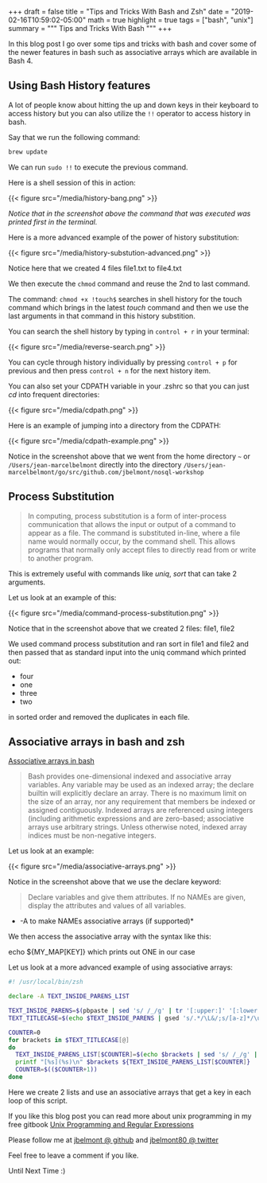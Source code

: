 +++
draft = false
title = "Tips and Tricks With Bash and Zsh"
date = "2019-02-16T10:59:02-05:00"
math = true
highlight = true
tags = ["bash", "unix"]
summary = """
Tips and Tricks With Bash
"""
+++

In this blog post I go over some tips and tricks with bash and cover some of the newer features in bash such as associative arrays which are available in Bash 4.

## Using Bash History features

A lot of people know about hitting the up and down keys in their keyboard to access history but you can also utilize the `!!` operator to access history in bash.

Say that we run the following command:

```bash
brew update
```

We can run `sudo !!` to execute the previous command.

Here is a shell session of this in action:

{{< figure src="/media/history-bang.png" >}}

*Notice that in the screenshot above the command that was executed was printed first in the terminal.*

Here is a more advanced example of the power of history substitution:

{{< figure src="/media/history-substution-advanced.png" >}}

Notice here that we created 4 files file1.txt to file4.txt

We then execute the `chmod` command and reuse the 2nd to last command.

The command: `chmod +x !touch$` searches in shell history for the touch command which brings in the latest *touch* command and then we use the last arguments in that command in this history substition.

You can search the shell history by typing in `control + r` in your terminal:

{{< figure src="/media/reverse-search.png" >}}

You can cycle through history individually by pressing `control + p` for previous and then press `control + n` for the next history item.

You can also set your CDPATH variable in your .zshrc so that you can just *cd* into frequent directories:

{{< figure src="/media/cdpath.png" >}}

Here is an example of jumping into a directory from the CDPATH:

{{< figure src="/media/cdpath-example.png" >}}

Notice in the screenshot above that we went from the home directory `~` or `/Users/jean-marcelbelmont` directly into the directory `/Users/jean-marcelbelmont/go/src/github.com/jbelmont/nosql-workshop`

## Process Substitution 

> In computing, process substitution is a form of inter-process communication that allows the input or output of a command to appear as a file. The command is substituted in-line, where a file name would normally occur, by the command shell. This allows programs that normally only accept files to directly read from or write to another program.

This is extremely useful with commands like *uniq*, *sort* that can take 2 arguments.

Let us look at an example of this:

{{< figure src="/media/command-process-substitution.png" >}}

Notice that in the screenshot above that we created 2 files: file1, file2

We used command process substitution and ran sort in file1 and file2 and then passed that as standard input into the uniq command which printed out:

* four
* one
* three
* two

in sorted order and removed the duplicates in each file.

## Associative arrays in bash and zsh

[Associative arrays in bash](https://www.gnu.org/software/bash/manual/html_node/Arrays.html)

> Bash provides one-dimensional indexed and associative array variables. Any variable may be used as an indexed array; the declare builtin will explicitly declare an array. There is no maximum limit on the size of an array, nor any requirement that members be indexed or assigned contiguously. Indexed arrays are referenced using integers (including arithmetic expressions and are zero-based; associative arrays use arbitrary strings. Unless otherwise noted, indexed array indices must be non-negative integers.

Let us look at an example:

{{< figure src="/media/associative-arrays.png" >}}

Notice in the screenshot above that we use the declare keyword:

> Declare variables and give them attributes.  If no NAMEs are given, display the attributes and values of all variables.

* -A	to make NAMEs associative arrays (if supported)*

We then access the associative array with the syntax like this:

echo ${MY_MAP[KEY]} which prints out ONE in our case

Let us look at a more advanced example of using associative arrays:

```zsh
#! /usr/local/bin/zsh

declare -A TEXT_INSIDE_PARENS_LIST

TEXT_INSIDE_PARENS=$(pbpaste | sed 's/ /_/g' | tr '[:upper:]' '[:lower:]')
TEXT_TITLECASE=$(echo $TEXT_INSIDE_PARENS | gsed 's/.*/\L&/;s/[a-z]*/\u&/g;s/_/ /g')

COUNTER=0
for brackets in $TEXT_TITLECASE[@]
do
  TEXT_INSIDE_PARENS_LIST[$COUNTER]=$(echo $brackets | sed 's/ /_/g' | tr '[:upper:]' '[:lower:]' | tr -d '\n')
  printf "[%s](%s)\n" $brackets ${TEXT_INSIDE_PARENS_LIST[$COUNTER]}
  COUNTER=$(($COUNTER+1))
done
```

Here we create 2 lists and use an associative arrays that get a key in each loop of this script.

If you like this blog post you can read more about unix programming in my free gitbook [Unix Programming and Regular Expressions](https://www.marcelbelmont.com/unix-programming-and-regular-expressions-workshop/)

Please follow me at [jbelmont @ github](https://github.com/jbelmont) and [jbelmont80 @ twitter](https://twitter.com/jbelmont80)

Feel free to leave a comment if you like.

Until Next Time :)